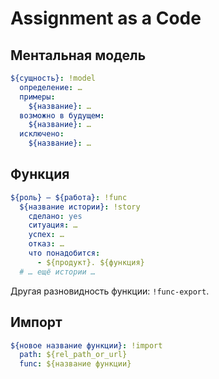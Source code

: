 # Assignment as a Code

## Ментальная модель

```yaml
${сущность}: !model
  определение: …
  примеры:
    ${название}: …
  возможно в будущем:
    ${название}: …
  исключено:
    ${название}: …
```

## Функция

```yaml
${роль} — ${работа}: !func
  ${название истории}: !story
    сделано: yes
    ситуация: …
    успех: …
    отказ: …
    что понадобится:
      - ${продукт}. ${функция}
  # … ещё истории …
```

Другая разновидность функции: `!func-export`.

## Импорт

```yaml
${новое название функции}: !import
  path: ${rel_path_or_url}
  func: ${название функции}
```
